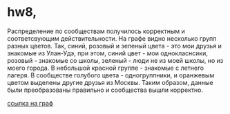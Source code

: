 # hw8,
Распределение по сообществам получилось корректным и соответсвующим действительности. На графе видно несколько групп разных цветов. Так, синий, розовый и зеленый цвета - это мои друзья и знакомые из Улан-Удэ, при этом, синий цвет - мои однокласнсики, розовый - знакомые со школы, зеленый - люди не из моей школы, но из моего города. В небольшой красной группе - знакомые с летнего лагеря. В сообществе голубого цвета - одногруппники, и оранжевым цветом выделены другие друзья из Москвы. Таким образом, данные были преобразованы правильно и сообщества вышли корректно.

[ссылка на граф](https://olyakharlova.github.io/hw8/)
